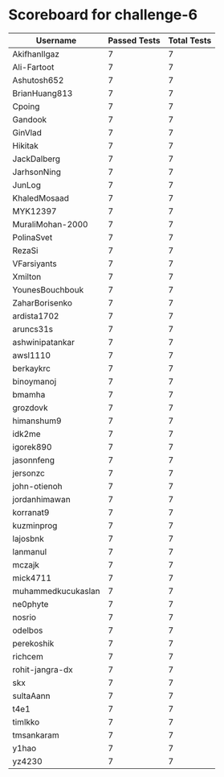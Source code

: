 # Scoreboard for challenge-6
| Username   | Passed Tests | Total Tests |
|------------|--------------|-------------|
| AkifhanIlgaz | 7 | 7 |
| Ali-Fartoot | 7 | 7 |
| Ashutosh652 | 7 | 7 |
| BrianHuang813 | 7 | 7 |
| Cpoing | 7 | 7 |
| Gandook | 7 | 7 |
| GinVlad | 7 | 7 |
| Hikitak | 7 | 7 |
| JackDalberg | 7 | 7 |
| JarhsonNing | 7 | 7 |
| JunLog | 7 | 7 |
| KhaledMosaad | 7 | 7 |
| MYK12397 | 7 | 7 |
| MuraliMohan-2000 | 7 | 7 |
| PolinaSvet | 7 | 7 |
| RezaSi | 7 | 7 |
| VFarsiyants | 7 | 7 |
| Xmilton | 7 | 7 |
| YounesBouchbouk | 7 | 7 |
| ZaharBorisenko | 7 | 7 |
| ardista1702 | 7 | 7 |
| aruncs31s | 7 | 7 |
| ashwinipatankar | 7 | 7 |
| awsl1110 | 7 | 7 |
| berkaykrc | 7 | 7 |
| binoymanoj | 7 | 7 |
| bmamha | 7 | 7 |
| grozdovk | 7 | 7 |
| himanshum9 | 7 | 7 |
| idk2me | 7 | 7 |
| igorek890 | 7 | 7 |
| jasonnfeng | 7 | 7 |
| jersonzc | 7 | 7 |
| john-otienoh | 7 | 7 |
| jordanhimawan | 7 | 7 |
| korranat9 | 7 | 7 |
| kuzminprog | 7 | 7 |
| lajosbnk | 7 | 7 |
| lanmanul | 7 | 7 |
| mczajk | 7 | 7 |
| mick4711 | 7 | 7 |
| muhammedkucukaslan | 7 | 7 |
| ne0phyte | 7 | 7 |
| nosrio | 7 | 7 |
| odelbos | 7 | 7 |
| perekoshik | 7 | 7 |
| richcem | 7 | 7 |
| rohit-jangra-dx | 7 | 7 |
| skx | 7 | 7 |
| sultaAann | 7 | 7 |
| t4e1 | 7 | 7 |
| timlkko | 7 | 7 |
| tmsankaram | 7 | 7 |
| y1hao | 7 | 7 |
| yz4230 | 7 | 7 |

